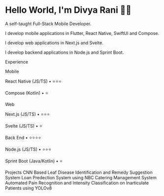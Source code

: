 # **Hello World, I'm Divya Rani 👋🏽**

A self-taught Full-Stack Mobile Developer.

I develop mobile applications in Flutter, React Native, SwiftUI and Compose.

I develop web applications in Next.js and Svelte.

I develop backend applications in Node.js and Sprint Boot.

Experience

Mobile


React Native (JS/TS) • ⭐️⭐️⭐️

Compose (Kotlin) • ⭐️

Web

Next.js (JS/TS) • ⭐️⭐️⭐️

Svelte (JS/TS) • ⭐️

Back End • ⭐️⭐️⭐️⭐️

Node.js (JS/TS) • ⭐️⭐️⭐️

Sprint Boot (Java/Kotlin) • ⭐️

Projects
CNN Based Leaf Disease Identification and Remedy Suggestion System 
Loan Predection System using NBC
Catering Management System
Automated Pain Recognition and Intensity Classification on Inarticulate Patients using YOLOv8

